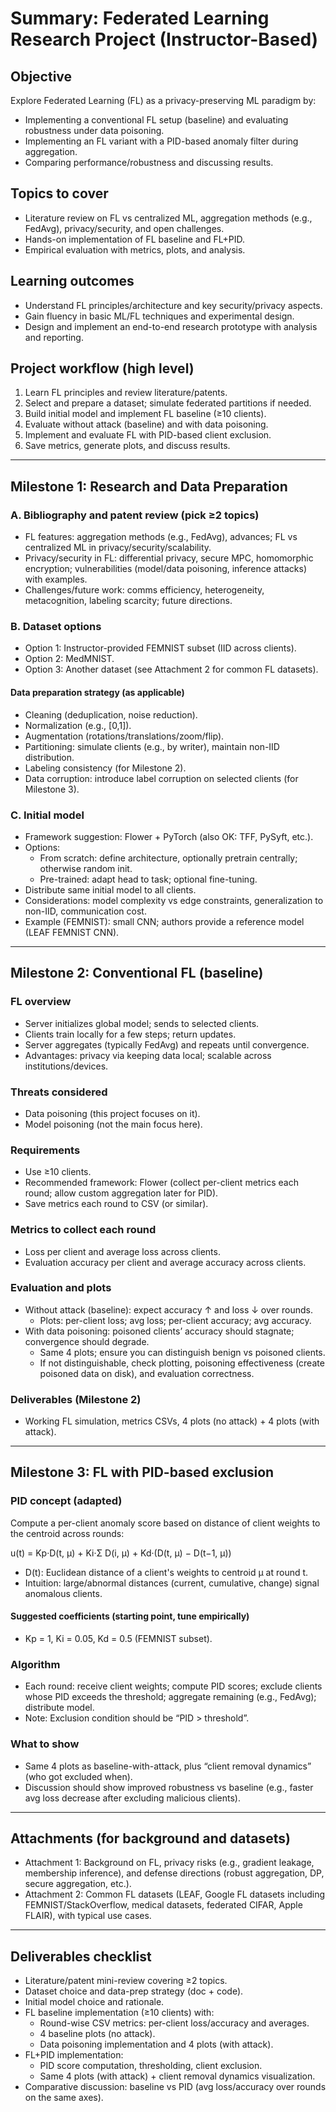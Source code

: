 # Summary: Federated Learning Research Project (Instructor-Based)

## Objective
Explore Federated Learning (FL) as a privacy-preserving ML paradigm by:
- Implementing a conventional FL setup (baseline) and evaluating robustness under data poisoning.
- Implementing an FL variant with a PID-based anomaly filter during aggregation.
- Comparing performance/robustness and discussing results.

## Topics to cover
- Literature review on FL vs centralized ML, aggregation methods (e.g., FedAvg), privacy/security, and open challenges.
- Hands-on implementation of FL baseline and FL+PID.
- Empirical evaluation with metrics, plots, and analysis.

## Learning outcomes
- Understand FL principles/architecture and key security/privacy aspects.
- Gain fluency in basic ML/FL techniques and experimental design.
- Design and implement an end-to-end research prototype with analysis and reporting.

## Project workflow (high level)
1. Learn FL principles and review literature/patents.
2. Select and prepare a dataset; simulate federated partitions if needed.
3. Build initial model and implement FL baseline (≥10 clients).
4. Evaluate without attack (baseline) and with data poisoning.
5. Implement and evaluate FL with PID-based client exclusion.
6. Save metrics, generate plots, and discuss results.

---

## Milestone 1: Research and Data Preparation

### A. Bibliography and patent review (pick ≥2 topics)
- FL features: aggregation methods (e.g., FedAvg), advances; FL vs centralized ML in privacy/security/scalability.
- Privacy/security in FL: differential privacy, secure MPC, homomorphic encryption; vulnerabilities (model/data poisoning, inference attacks) with examples.
- Challenges/future work: comms efficiency, heterogeneity, metacognition, labeling scarcity; future directions.

### B. Dataset options
- Option 1: Instructor-provided FEMNIST subset (IID across clients).
- Option 2: MedMNIST.
- Option 3: Another dataset (see Attachment 2 for common FL datasets).

#### Data preparation strategy (as applicable)
- Cleaning (deduplication, noise reduction).
- Normalization (e.g., [0,1]).
- Augmentation (rotations/translations/zoom/flip).
- Partitioning: simulate clients (e.g., by writer), maintain non-IID distribution.
- Labeling consistency (for Milestone 2).
- Data corruption: introduce label corruption on selected clients (for Milestone 3).

### C. Initial model
- Framework suggestion: Flower + PyTorch (also OK: TFF, PySyft, etc.).
- Options:
  - From scratch: define architecture, optionally pretrain centrally; otherwise random init.
  - Pre-trained: adapt head to task; optional fine-tuning.
- Distribute same initial model to all clients.
- Considerations: model complexity vs edge constraints, generalization to non-IID, communication cost.
- Example (FEMNIST): small CNN; authors provide a reference model (LEAF FEMNIST CNN).

---

## Milestone 2: Conventional FL (baseline)

### FL overview
- Server initializes global model; sends to selected clients.
- Clients train locally for a few steps; return updates.
- Server aggregates (typically FedAvg) and repeats until convergence.
- Advantages: privacy via keeping data local; scalable across institutions/devices.

### Threats considered
- Data poisoning (this project focuses on it).
- Model poisoning (not the main focus here).

### Requirements
- Use ≥10 clients.
- Recommended framework: Flower (collect per-client metrics each round; allow custom aggregation later for PID).
- Save metrics each round to CSV (or similar).

### Metrics to collect each round
- Loss per client and average loss across clients.
- Evaluation accuracy per client and average accuracy across clients.

### Evaluation and plots
- Without attack (baseline): expect accuracy ↑ and loss ↓ over rounds.
  - Plots: per-client loss; avg loss; per-client accuracy; avg accuracy.
- With data poisoning: poisoned clients’ accuracy should stagnate; convergence should degrade.
  - Same 4 plots; ensure you can distinguish benign vs poisoned clients.
  - If not distinguishable, check plotting, poisoning effectiveness (create poisoned data on disk), and evaluation correctness.

### Deliverables (Milestone 2)
- Working FL simulation, metrics CSVs, 4 plots (no attack) + 4 plots (with attack).

---

## Milestone 3: FL with PID-based exclusion

### PID concept (adapted)
Compute a per-client anomaly score based on distance of client weights to the centroid across rounds:

u(t) = Kp·D(t, μ) + Ki·Σ D(i, μ) + Kd·(D(t, μ) − D(t−1, μ))

- D(t): Euclidean distance of a client's weights to centroid μ at round t.
- Intuition: large/abnormal distances (current, cumulative, change) signal anomalous clients.

#### Suggested coefficients (starting point, tune empirically)
- Kp = 1, Ki = 0.05, Kd = 0.5 (FEMNIST subset).

### Algorithm
- Each round: receive client weights; compute PID scores; exclude clients whose PID exceeds the threshold; aggregate remaining (e.g., FedAvg); distribute model.
- Note: Exclusion condition should be “PID > threshold”.

### What to show
- Same 4 plots as baseline-with-attack, plus “client removal dynamics” (who got excluded when).
- Discussion should show improved robustness vs baseline (e.g., faster avg loss decrease after excluding malicious clients).

---

## Attachments (for background and datasets)

- Attachment 1: Background on FL, privacy risks (e.g., gradient leakage, membership inference), and defense directions (robust aggregation, DP, secure aggregation, etc.).
- Attachment 2: Common FL datasets (LEAF, Google FL datasets including FEMNIST/StackOverflow, medical datasets, federated CIFAR, Apple FLAIR), with typical use cases.

---

## Deliverables checklist
- Literature/patent mini-review covering ≥2 topics.
- Dataset choice and data-prep strategy (doc + code).
- Initial model choice and rationale.
- FL baseline implementation (≥10 clients) with:
  - Round-wise CSV metrics: per-client loss/accuracy and averages.
  - 4 baseline plots (no attack).
  - Data poisoning implementation and 4 plots (with attack).
- FL+PID implementation:
  - PID score computation, thresholding, client exclusion.
  - Same 4 plots (with attack) + client removal dynamics visualization.
- Comparative discussion: baseline vs PID (avg loss/accuracy over rounds on the same axes).
